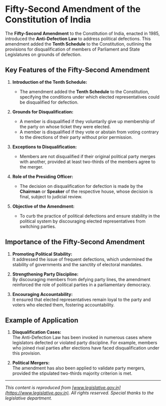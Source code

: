 # Fifty-Second Amendment of the Constitution of India

The **Fifty-Second Amendment** to the Constitution of India, enacted in 1985, introduced the **Anti-Defection Law** to address political defections. This amendment added the **Tenth Schedule** to the Constitution, outlining the provisions for disqualification of members of Parliament and State Legislatures on grounds of defection.

## Key Features of the Fifty-Second Amendment

1. **Introduction of the Tenth Schedule:**  
   - The amendment added the **Tenth Schedule** to the Constitution, specifying the conditions under which elected representatives could be disqualified for defection.

2. **Grounds for Disqualification:**  
   - A member is disqualified if they voluntarily give up membership of the party on whose ticket they were elected.  
   - A member is disqualified if they vote or abstain from voting contrary to the directions of their party without prior permission.

3. **Exceptions to Disqualification:**  
   - Members are not disqualified if their original political party merges with another, provided at least two-thirds of the members agree to the merger.

4. **Role of the Presiding Officer:**  
   - The decision on disqualification for defection is made by the **Chairman** or **Speaker** of the respective house, whose decision is final, subject to judicial review.

5. **Objective of the Amendment:**  
   - To curb the practice of political defections and ensure stability in the political system by discouraging elected representatives from switching parties.

## Importance of the Fifty-Second Amendment

1. **Promoting Political Stability:**  
   It addressed the issue of frequent defections, which undermined the stability of governments and the sanctity of electoral mandates.

2. **Strengthening Party Discipline:**  
   By discouraging members from defying party lines, the amendment reinforced the role of political parties in a parliamentary democracy.

3. **Encouraging Accountability:**  
   It ensured that elected representatives remain loyal to the party and voters who elected them, fostering accountability.

## Example of Application

1. **Disqualification Cases:**  
   The Anti-Defection Law has been invoked in numerous cases where legislators defected or violated party discipline. For example, members who joined rival parties after elections have faced disqualification under this provision.

2. **Political Mergers:**  
   The amendment has also been applied to validate party mergers, provided the stipulated two-thirds majority criterion is met.

---

*This content is reproduced from [www.legislative.gov.in](https://www.legislative.gov.in). All rights reserved. Special thanks to the legislative department.*
